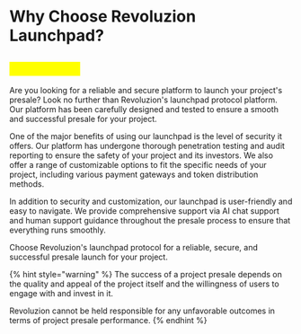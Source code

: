 # Why Choose Revoluzion Launchpad?

## <mark style="color:yellow;">Introduction</mark>

Are you looking for a reliable and secure platform to launch your project's presale? Look no further than Revoluzion's launchpad protocol platform. Our platform has been carefully designed and tested to ensure a smooth and successful presale for your project.

One of the major benefits of using our launchpad is the level of security it offers. Our platform has undergone thorough penetration testing and audit reporting to ensure the safety of your project and its investors. We also offer a range of customizable options to fit the specific needs of your project, including various payment gateways and token distribution methods.

In addition to security and customization, our launchpad is user-friendly and easy to navigate. We provide comprehensive support via AI chat support and human support guidance throughout the presale process to ensure that everything runs smoothly.

Choose Revoluzion's launchpad protocol for a reliable, secure, and successful presale launch for your project.

{% hint style="warning" %}
The success of a project presale depends on the quality and appeal of the project itself and the willingness of users to engage with and invest in it.&#x20;

Revoluzion cannot be held responsible for any unfavorable outcomes in terms of project presale performance.
{% endhint %}
